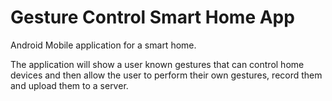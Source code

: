 # Gesture Control Smart Home App

Android Mobile application for a smart home.

The application will show a user known gestures that can control home devices and then allow the user to perform their own gestures, record them and upload them to a server.
